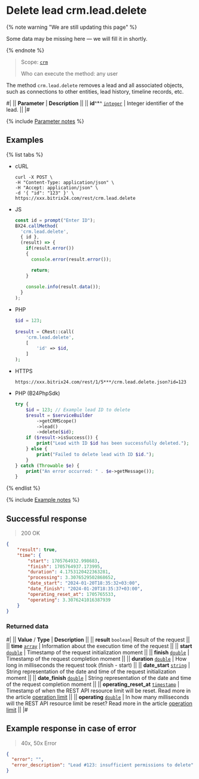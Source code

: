 # Delete lead crm.lead.delete

{% note warning "We are still updating this page" %}

Some data may be missing here — we will fill it in shortly.

{% endnote %}

> Scope: [`crm`](../../scopes/permissions.md)
>
> Who can execute the method: any user

The method `crm.lead.delete` removes a lead and all associated objects, such as connections to other entities, lead history, timeline records, etc.

#|
|| **Parameter** | **Description** ||
|| **id**^*^
[`integer`](../../data-types.md) | Integer identifier of the lead. ||
|#

{% include [Parameter notes](../../../_includes/required.md) %}

## Examples

{% list tabs %}

- cURL

    ```http
    curl -X POST \
    -H "Content-Type: application/json" \
    -H "Accept: application/json" \
    -d '{ "id": "123" }' \
    https://xxx.bitrix24.com/rest/crm.lead.delete
    ```

- JS

    ```javascript 
    const id = prompt("Enter ID");
    BX24.callMethod(
      'crm.lead.delete',
      { id },
      (result) => {
        if(result.error())
        {
          console.error(result.error());
  
          return;
        }
        
        console.info(result.data());
      }
    );
    ```

- PHP

    ```php
    $id = 123;
        
    $result = CRest::call(
        'crm.lead.delete',
        [
            'id' => $id,
        ]
    );
    ```

- HTTPS

    ```http
    https://xxx.bitrix24.com/rest/1/5***/crm.lead.delete.json?id=123
    ```

- PHP (B24PhpSdk)

    ```php        
    try {
        $id = 123; // Example lead ID to delete
        $result = $serviceBuilder
            ->getCRMScope()
            ->lead()
            ->delete($id);
        if ($result->isSuccess()) {
            print("Lead with ID $id has been successfully deleted.");
        } else {
            print("Failed to delete lead with ID $id.");
        }
    } catch (Throwable $e) {
        print("An error occurred: " . $e->getMessage());
    }
    ```

{% endlist %}

{% include [Example notes](../../../_includes/examples.md) %}

## Successful response

> 200 OK

```json
{
    "result": true,
    "time": {
        "start": 1705764932.998683,
        "finish": 1705764937.173995,
        "duration": 4.1753120422363281,
        "processing": 3.3076529502868652,
        "date_start": "2024-01-20T18:35:32+03:00",
        "date_finish": "2024-01-20T18:35:37+03:00",
        "operating_reset_at": 1705765533,
        "operating": 3.3076241016387939
    }
}
```

### Returned data

#|
|| **Value** / **Type** | **Description** ||
|| **result**
`boolean`| Result of the request ||
|| **time**
[`array`](../../data-types.md) | Information about the execution time of the request ||
|| **start**
[`double`](../../data-types.md) | Timestamp of the request initialization moment ||
|| **finish**
[`double`](../../data-types.md) | Timestamp of the request completion moment ||
|| **duration**
[`double`](../../data-types.md) | How long in milliseconds the request took (finish - start) ||
|| **date_start**
[`string`](../../data-types.md) | String representation of the date and time of the request initialization moment ||
|| **date_finish**
[`double`](../../data-types.md) | String representation of the date and time of the request completion moment ||
|| **operating_reset_at**
[`timestamp`](../../data-types.md) | Timestamp of when the REST API resource limit will be reset. Read more in the article [operation limit](../../../limits.md) ||
|| **operating**
[`double`](../../data-types.md) | In how many milliseconds will the REST API resource limit be reset? Read more in the article [operation limit](../../../limits.md) ||
|#

## Example response in case of error

> 40x, 50x Error

```json
{
  "error": "",
  "error_description": "Lead #123: insufficient permissions to delete"
}
```